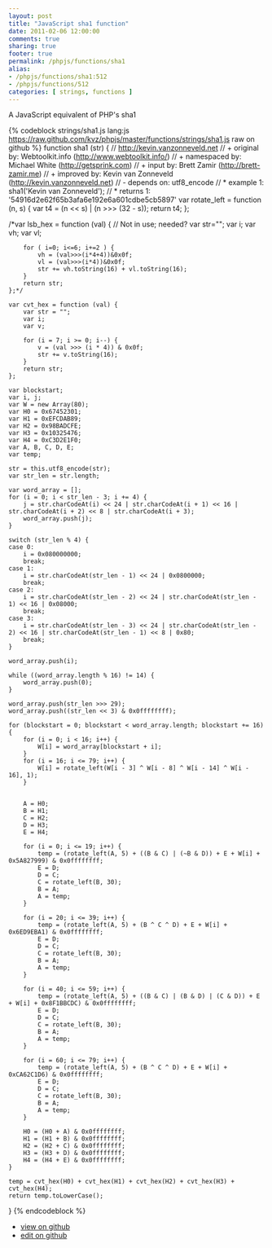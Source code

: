```yaml
---
layout: post
title: "JavaScript sha1 function"
date: 2011-02-06 12:00:00
comments: true
sharing: true
footer: true
permalink: /phpjs/functions/sha1
alias:
- /phpjs/functions/sha1:512
- /phpjs/functions/512
categories: [ strings, functions ]
---
```

A JavaScript equivalent of PHP's sha1
<!-- more -->
{% codeblock strings/sha1.js lang:js https://raw.github.com/kvz/phpjs/master/functions/strings/sha1.js raw on github %}
function sha1 (str) {
    // http://kevin.vanzonneveld.net
    // +   original by: Webtoolkit.info (http://www.webtoolkit.info/)
    // + namespaced by: Michael White (http://getsprink.com)
    // +      input by: Brett Zamir (http://brett-zamir.me)
    // +   improved by: Kevin van Zonneveld (http://kevin.vanzonneveld.net)
    // -    depends on: utf8_encode
    // *     example 1: sha1('Kevin van Zonneveld');
    // *     returns 1: '54916d2e62f65b3afa6e192e6a601cdbe5cb5897'
    var rotate_left = function (n, s) {
        var t4 = (n << s) | (n >>> (32 - s));
        return t4;
    };

/*var lsb_hex = function (val) { // Not in use; needed?
        var str="";
        var i;
        var vh;
        var vl;

        for ( i=0; i<=6; i+=2 ) {
            vh = (val>>>(i*4+4))&0x0f;
            vl = (val>>>(i*4))&0x0f;
            str += vh.toString(16) + vl.toString(16);
        }
        return str;
    };*/

    var cvt_hex = function (val) {
        var str = "";
        var i;
        var v;

        for (i = 7; i >= 0; i--) {
            v = (val >>> (i * 4)) & 0x0f;
            str += v.toString(16);
        }
        return str;
    };

    var blockstart;
    var i, j;
    var W = new Array(80);
    var H0 = 0x67452301;
    var H1 = 0xEFCDAB89;
    var H2 = 0x98BADCFE;
    var H3 = 0x10325476;
    var H4 = 0xC3D2E1F0;
    var A, B, C, D, E;
    var temp;

    str = this.utf8_encode(str);
    var str_len = str.length;

    var word_array = [];
    for (i = 0; i < str_len - 3; i += 4) {
        j = str.charCodeAt(i) << 24 | str.charCodeAt(i + 1) << 16 | str.charCodeAt(i + 2) << 8 | str.charCodeAt(i + 3);
        word_array.push(j);
    }

    switch (str_len % 4) {
    case 0:
        i = 0x080000000;
        break;
    case 1:
        i = str.charCodeAt(str_len - 1) << 24 | 0x0800000;
        break;
    case 2:
        i = str.charCodeAt(str_len - 2) << 24 | str.charCodeAt(str_len - 1) << 16 | 0x08000;
        break;
    case 3:
        i = str.charCodeAt(str_len - 3) << 24 | str.charCodeAt(str_len - 2) << 16 | str.charCodeAt(str_len - 1) << 8 | 0x80;
        break;
    }

    word_array.push(i);

    while ((word_array.length % 16) != 14) {
        word_array.push(0);
    }

    word_array.push(str_len >>> 29);
    word_array.push((str_len << 3) & 0x0ffffffff);

    for (blockstart = 0; blockstart < word_array.length; blockstart += 16) {
        for (i = 0; i < 16; i++) {
            W[i] = word_array[blockstart + i];
        }
        for (i = 16; i <= 79; i++) {
            W[i] = rotate_left(W[i - 3] ^ W[i - 8] ^ W[i - 14] ^ W[i - 16], 1);
        }


        A = H0;
        B = H1;
        C = H2;
        D = H3;
        E = H4;

        for (i = 0; i <= 19; i++) {
            temp = (rotate_left(A, 5) + ((B & C) | (~B & D)) + E + W[i] + 0x5A827999) & 0x0ffffffff;
            E = D;
            D = C;
            C = rotate_left(B, 30);
            B = A;
            A = temp;
        }

        for (i = 20; i <= 39; i++) {
            temp = (rotate_left(A, 5) + (B ^ C ^ D) + E + W[i] + 0x6ED9EBA1) & 0x0ffffffff;
            E = D;
            D = C;
            C = rotate_left(B, 30);
            B = A;
            A = temp;
        }

        for (i = 40; i <= 59; i++) {
            temp = (rotate_left(A, 5) + ((B & C) | (B & D) | (C & D)) + E + W[i] + 0x8F1BBCDC) & 0x0ffffffff;
            E = D;
            D = C;
            C = rotate_left(B, 30);
            B = A;
            A = temp;
        }

        for (i = 60; i <= 79; i++) {
            temp = (rotate_left(A, 5) + (B ^ C ^ D) + E + W[i] + 0xCA62C1D6) & 0x0ffffffff;
            E = D;
            D = C;
            C = rotate_left(B, 30);
            B = A;
            A = temp;
        }

        H0 = (H0 + A) & 0x0ffffffff;
        H1 = (H1 + B) & 0x0ffffffff;
        H2 = (H2 + C) & 0x0ffffffff;
        H3 = (H3 + D) & 0x0ffffffff;
        H4 = (H4 + E) & 0x0ffffffff;
    }

    temp = cvt_hex(H0) + cvt_hex(H1) + cvt_hex(H2) + cvt_hex(H3) + cvt_hex(H4);
    return temp.toLowerCase();
}
{% endcodeblock %}
<ul>
 <li><a href="https://github.com/kvz/phpjs/blob/master/functions/strings/sha1.js">view on github</a></li>
 <li><a href="https://github.com/kvz/phpjs/edit/master/functions/strings/sha1.js">edit on github</a></li>
</ul>
